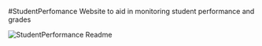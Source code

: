 #StudentPerfomance
Website to aid in monitoring student performance and grades

![StudentPerformance Readme](https://user-images.githubusercontent.com/44920699/84642930-29bbf780-aecb-11ea-938a-3a56debff767.jpg)
